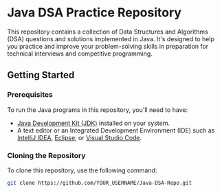 # Java DSA Practice Repository

This repository contains a collection of Data Structures and Algorithms (DSA) questions and solutions implemented in Java. It's designed to help you practice and improve your problem-solving skills in preparation for technical interviews and competitive programming.


## Getting Started

### Prerequisites

To run the Java programs in this repository, you'll need to have:

- [Java Development Kit (JDK)](https://www.oracle.com/java/technologies/javase-jdk11-downloads.html) installed on your system.
- A text editor or an Integrated Development Environment (IDE) such as [IntelliJ IDEA](https://www.jetbrains.com/idea/), [Eclipse](https://www.eclipse.org/), or [Visual Studio Code](https://code.visualstudio.com/).

### Cloning the Repository

To clone this repository, use the following command:

```bash
git clone https://github.com/YOUR_USERNAME/Java-DSA-Repo.git
